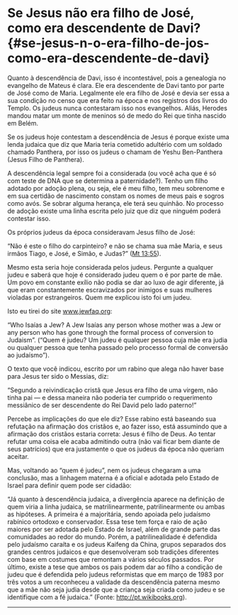 # Se Jesus não era filho de José, como era descendente de Davi? {#se-jesus-n-o-era-filho-de-jos-como-era-descendente-de-davi}

Quanto à descendência de Davi, isso é incontestável, pois a genealogia no evangelho de Mateus é clara. Ele era descendente de Davi tanto por parte de José como de Maria. Legalmente ele era filho de José e devia ser essa a sua condição no censo que era feito na época e nos registros dos livros do Templo. Os judeus nunca contestaram isso nos evangelhos. Aliás, Herodes mandou matar um monte de meninos só de medo do Rei que tinha nascido em Belém.

Se os judeus hoje contestam a descendência de Jesus é porque existe uma lenda judaica que diz que Maria teria cometido adultério com um soldado chamado Panthera, por isso os judeus o chamam de Yeshu Ben-Panthera (Jesus Filho de Panthera).

A descendência legal sempre foi a considerada (ou você acha que é só com teste de DNA que se determina a paternidade?). Tenho um filho adotado por adoção plena, ou seja, ele é meu filho, tem meu sobrenome e em sua certidão de nascimento constam os nomes de meus pais e sogros como avós. Se sobrar alguma herança, ele terá seu quinhão. No processo de adoção existe uma linha escrita pelo juiz que diz que ninguém poderá contestar isso.

Os próprios judeus da época consideravam Jesus filho de José:

“Não é este o filho do carpinteiro? e não se chama sua mãe Maria, e seus irmãos Tiago, e José, e Simão, e Judas?” ([Mt 13:55](http://bibliaonline.com.br/acf/mt/13/55)).

Mesmo esta seria hoje considerada pelos judeus. Pergunte a qualquer judeu e saberá que hoje é considerado judeu quem o é por parte de mãe. Um povo em constante exílio não podia se dar ao luxo de agir diferente, já que eram constantemente escravizados por inimigos e suas mulheres violadas por estrangeiros. Quem me explicou isto foi um judeu.

Isto eu tirei do site www.jewfaq.org:

“Who Isaías a Jew? A Jew Isaías any person whose mother was a Jew or any person who has gone through the formal process of conversion to Judaism”. (“Quem é judeu? Um judeu é qualquer pessoa cuja mãe era judia ou qualquer pessoa que tenha passado pelo processo formal de conversão ao judaísmo”).

O texto que você indicou, escrito por um rabino que alega não haver base para Jesus ter sido o Messias, diz:

“Segundo a reivindicação cristã que Jesus era filho de uma virgem, não tinha pai — e dessa maneira não poderia ter cumprido o requerimento messiânico de ser descendente do Rei David pelo lado paterno!”

Percebe as implicações do que ele diz? Esse rabino está baseando sua refutação na afirmação dos cristãos e, ao fazer isso, está assumindo que a afirmação dos cristãos estaria correta: Jesus é filho de Deus. Ao tentar refutar uma coisa ele acaba admitindo outra (não vai ficar bem diante de seus patrícios) que era justamente o que os judeus da época não queriam aceitar.

Mas, voltando ao “quem é judeu”, nem os judeus chegaram a uma conclusão, mas a linhagem materna é a oficial e adotada pelo Estado de Israel para definir quem pode ser cidadão:

“Já quanto à descendência judaica, a divergência aparece na definição de quem viria a linha judaica, se matrilinearmente, patrilinearmente ou ambas as hipóteses. A primeira é a majoritária, sendo apoiada pelo judaísmo rabínico ortodoxo e conservador. Essa tese tem força e raio de ação maiores por ser adotada pelo Estado de Israel, além de grande parte das comunidades ao redor do mundo. Porém, a patrilinealidade é defendida pelo judaísmo caraíta e os judeus Kaifeng da China, grupos separados dos grandes centros judaicos e que desenvolveram sob tradições diferentes com base em costumes que remontam a vários séculos passados. Por último, existe a tese que ambos os pais podem dar ao filho a condição de judeu que é defendida pelo judeus reformistas que em março de 1983 por três votos a um reconheceu a validade da descendência paterna mesmo que a mãe não seja judia desde que a criança seja criada como judeu e se identifique com a fé judaica.” (Fonte: http://pt.wikibooks.org).

*****